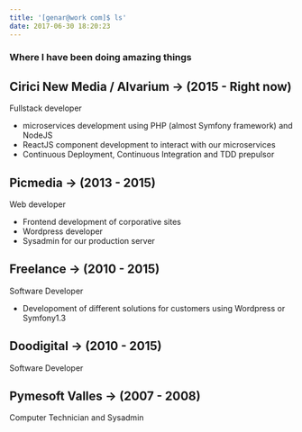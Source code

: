 ```yaml
---
title: '[genar@work com]$ ls'
date: 2017-06-30 18:20:23
---
```


### Where I have been doing amazing things


## Cirici New Media / Alvarium -> (2015 - Right now)

Fullstack developer

- microservices development using PHP (almost Symfony framework) and NodeJS
- ReactJS component development to interact with our microservices
- Continuous Deployment, Continuous Integration and TDD prepulsor

## Picmedia -> (2013 - 2015)

Web developer

- Frontend development of corporative sites
- Wordpress developer
- Sysadmin for our production server

## Freelance -> (2010 - 2015)

Software Developer

- Developoment of different solutions for customers using Wordpress or Symfony1.3

## Doodigital -> (2010 - 2015)

Software Developer

## Pymesoft Valles -> (2007 - 2008)

Computer Technician and Sysadmin
